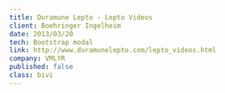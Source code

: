 ```yaml
---
title: Duramune Lepto - Lepto Videos
client: Boehringer Ingelheim
date: 2013/03/20
tech: Bootstrap modal
link: http://www.duramunelepto.com/lepto_videos.html
company: VMLYR
published: false
class: bivi
---
```

